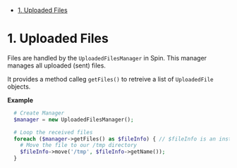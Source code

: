 <!-- MarkdownTOC -->

- [1. Uploaded Files](#1-uploaded-files)

<!-- /MarkdownTOC -->

# 1. Uploaded Files
Files are handled by the `UploadedFilesManager` in Spin. This manager manages all uploaded (sent) files.

It provides a method calleg `getFiles()` to retreive a list of `UploadedFile` objects.

**Example**
```php
  # Create Manager
  $manager = new UploadedFilesManager();

  # Loop the received files
  foreach ($manager->getFiles() as $fileInfo) { // $fileInfo is an instance of UploadedFile
    # Move the file to our /tmp directory
    $fileInfo->move('/tmp', $fileInfo->getName());
  }
```
